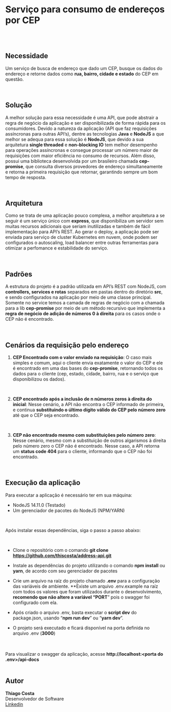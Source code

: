 # Serviço para consumo de endereços por CEP
<br><br>

## Necessidade


Um serviço de busca de endereço que dado um CEP, busque os dados do endereço e retorne dados como **rua, bairro, cidade e estado** do CEP em questão. 

<br />

## Solução

A melhor solução para essa necessidade é uma API, que pode abstrair a regra de negócio da aplicação e ser disponibilizada de forma rápida para os consumidores. Devido a natureza da aplicação (API que faz requisições assíncronas para outras API’s), dentre as tecnologias **Java** e **NodeJS** a que melhor se adequa para essa solução é **NodeJS**, que devido a sua arquitetura **single threaded** e **non-blocking IO** tem melhor desempenho para operações assíncronas e consegue processar um número maior de requisições com maior eficiência no consumo de recursos. Além disso, possui uma biblioteca desenvolvida por um brasileiro chamada **cep-promise**, que consulta diversos provedores de endereço simultaneamente e retorna a primeira requisição que retornar, garantindo sempre um bom tempo de resposta.

<br />

## Arquitetura

Como se trata de uma aplicação pouco complexa, a melhor arquitetura a se seguir é um serviço único com **express**, que disponibiliza um servidor sem muitas recursos adicionais que seriam inutilizadas e também de fácil implementação para API’s REST. Ao gerar o deploy, a aplicação pode ser enviada para serviço de cluster Kubernetes em nuvem, onde podem ser configurados o autoscaling, load balancer entre outras ferramentas para otimizar a perfomance e estabilidade do serviço.

<br>

## Padrões

A estrutura do projeto é a padrão utilizada em API’s REST com NodeJS, com **controllers, services e rotas** separados em pastas dentro do diretório **src**, e sendo configurados na aplicação por meio de uma classe principal. Somente no service temos a camada de regras de negócio com a chamada para a lib **cep-promise** por meio de um método recursivo que implementa a **regra de negócio de adição de números 0 à direita** para os casos onde o CEP não é encontrado.

<br>

## Cenários da requisição pelo endereço



1. **CEP Encontrado com o valor enviado na requisição**: O caso mais simples e comum, aqui o cliente envia exatamente o valor do CEP e ele é encontrado em uma das bases do **cep-promise**, retornando todos os dados para o cliente (cep, estado, cidade, bairro, rua e o serviço que disponibilizou os dados).
<br/>

2. **CEP encontrado após a inclusão de n números zeros à direita do inicial**: Nesse cenário, a API não encontra o CEP informado de primeira, e continua **substituindo o último dígito válido do CEP pelo número zero** até que o CEP seja encontrado.
<br/>

3. **CEP não encontrado mesmo com substituições pelo número zero**: Nesse cenário, mesmo com a substituição de outros algarismos à direita pelo número zero o CEP não é encontrado. Nesse caso, a API retorna um **status code 404** para o cliente, informando que o CEP não foi encontrado.


<br>

## Execução da aplicação

Para executar a aplicação é necessário ter em sua máquina:



*   NodeJS 14.11.0 (Testado)
*   Um gerenciador de pacotes do NodeJS (NPM/YARN)

<br>

Após instalar essas dependências, siga o passo a passo abaixo:

<br>

*   Clone o repositório com o comando **git clone https://github.com/thiscosta/address-api.git**

*   Instale as dependências do projeto utilizando o comando **npm install** ou **yarn**, de acordo com seu gerenciador de pacotes

*   Crie um arquivo na raíz do projeto chamado **.env** para a configuração das variáveis de ambiente. **Existe um arquivo .env.example na raíz com todos os valores que foram utilizados durante o desenvolvimento, **recomendo que não altere a variável “PORT**” pois o swagger foi configurado com ela.

*   Após criado o arquivo .env, basta executar o **script dev** do package.json, usando “**npm run dev**” ou “**yarn dev**”.

*   O projeto será executado e ficará disponível na porta definida no arquivo .env (**3000**) 

<br><br>
Para visualizar o swagger da aplicação, acesse **http://localhost:<porta do .env>/api-docs**
<br><br>

## Autor
**Thiago Costa**<br />
Desenvolvedor de Software <br />
[Linkedin](https://www.linkedin.com/in/thiscosta00/)

	

